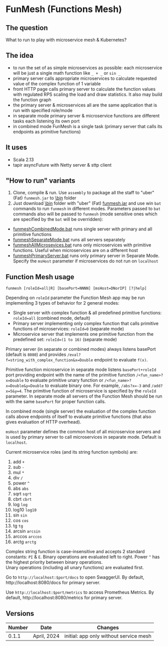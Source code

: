 # FunMesh (Functions Mesh)

## The question
What to run to play with microservice mesh & Kubernetes?

## The idea
- to run the set of as simple microservices as possible: each microservice will be just a single math function like `_ + _` or `sin _` 
- primary server calls appropriate microservices to calculate requested value of the complex function of 1 variable
- front HTTP page calls primary server to calculate the function values with regulated RPS scaling the load and draw statistics. 
It also may build the function graph
- the primary server & microservices all are the same application that is run with specified role/mode 
- in separate mode primary server & microservice functions are different tasks each listening its own port 
- in combined mode FunMesh is a single task (primary server that calls its endpoints as primitive functions)

## It uses
- Scala 2.13
- tapir asyncFuture with Netty server & sttp client

## "How to run" variants

1. Clone, compile & run. Use `assembly` to package all the staff to "uber" (Fat) `funmesh.jar` to [\bin](bin) folder
2. Just download [\bin](bin) folder with "uber" (Fat) [funmesh.jar](bin%2Ffunmesh.jar) and use win `bat` commands 
to run `funmesh` in different modes. Parameters passed to `bat` commands also will be passed to `funmesh` 
(mode sensitive ones which are specified by the `bat` will be overridden):
- [funmeshCombinedMode.bat](bin%2FfunmeshCombinedMode.bat) runs single server with primary and all primitive functions
- [funmeshSeparateMode.bat](bin%2FfunmeshSeparateMode.bat) runs all servers separately
- [funmeshAllMicrosevices.bat](bin%2FfunmeshAllMicrosevices.bat) runs only microservices with primitive functions. 
Useful when microservices are on a different host
- [funmeshPrimaryServer.bat](bin%2FfunmeshPrimaryServer.bat) runs only primary server in Separate Mode. 
Specify the `msHost` parameter if microservices do not run on `localhost` 

## Function Mesh usage

`funmesh [roleId=all|R] [basePort=NNNN] [msHost=DNorIP] [?|help]`

Depending on `roleId` parameter the Function Mesh app may be run implementing 3 types of behavior for 2 general modes:
- Single server with complex function & all predefined primitive functions: `roleId=all` (combined mode, default)
- Primary server implementing only complex function that calls primitive functions of microservices: `roleId=0` (separate mode)
- Microservice server that implements one primitive function from the predefined set: `roleId=(1 to 16)` (separate mode)

Primary server (in separate or combined modes) always listens basePort (default is `8080`) and
provides `/eval?f=string_with_complex_function&x=Double` endpoint to evaluate `f(x)`.

Primitive function microservice in separate mode listens `basePort+roleId` port providing endpoint with the name of the primitive function
`/<fun_name>?x=Double` to evaluate primitive unary function or `/<fun_name>?x=Double&y=Double` to evaluate binary one.
For example, `/abs?x=-3` and `/add?x=5&y=4`.
The primitive function of microservice is specified by the `roleId` parameter.
In separate mode all servers of the Function Mesh should be run with the same `basePort` for proper function calls.

In combined mode (single server) the evaluation of the complex function calls above endpoints of itself to evaluate primitive
functions (that also gives evaluation of HTTP overhead).

`msHost` parameter defines the common host of all microservice servers and is used by primary server to call microservices
in separate mode. Default is `localhost`.

Current microservice roles (and its string function symbols) are:
1. add `+`
2. sub `-`
3. mul `*`
4. div `/`
5. power `^`
6. abs `abs`
7. sqrt `sqrt`
8. cbrt `cbrt`
9. log `log`
10. log10 `log10`
11. sin `sin`
12. cos `cos`
13. tg `tg`
14. arcsin `arcsin`
15. arccos `arccos`
16. arctg `arctg`

Complex string function is case-insensitive and accepts 2 standard constants: `PI` & `E`.
Binary operations are evaluated left to right. Power `^` has the highest priority between binary operations.  
Unary operations (including all unary functions) are evaluated first.

Go to `http://localhost:$port/docs` to open SwaggerUI. By default, http://localhost:8080/docs for primary server. 

Use `http://localhost:$port/metrics` to access Prometheus Metrics. By default, http://localhost:8080/metrics for primary server.

## Versions
| Number | Date        | Changes                                |
|--------|-------------|----------------------------------------|
| 0.1.1  | April, 2024 | initial: app only without service mesh |
